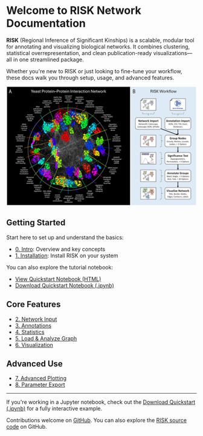 # Welcome to RISK Network Documentation

**RISK** (Regional Inference of Significant Kinships) is a scalable, modular tool for annotating and visualizing biological networks. It combines clustering, statistical overrepresentation, and clean publication-ready visualizations—all in one streamlined package.

Whether you're new to RISK or just looking to fine-tune your workflow, these docs walk you through setup, usage, and advanced features.

![RISK](images/risk_fig1.jpeg)

## Getting Started

Start here to set up and understand the basics:

- [0. Intro](0_intro.md): Overview and key concepts
- [1. Installation](1_installation.md): Install RISK on your system

You can also explore the tutorial notebook:

- [View Quickstart Notebook (HTML)](quickstart.html)
- [Download Quickstart Notebook (.ipynb)](quickstart.ipynb)

## Core Features

- [2. Network Input](2_network_input.md)
- [3. Annotations](3_annotations.md)
- [4. Statistics](4_statistics.md)
- [5. Load & Analyze Graph](5_load_graph.md)
- [6. Visualization](6_visualization.md)

## Advanced Use

- [7. Advanced Plotting](7_advanced_plotting.md)
- [8. Parameter Export](8_parameters.md)

---

If you're working in a Jupyter notebook, check out the [Download Quickstart (.ipynb)](quickstart.ipynb) for a fully interactive example.

Contributions welcome on [GitHub](https://github.com/riskportal/network-tutorial).
You can also explore the [RISK source code](https://github.com/riskportal/network) on GitHub.

